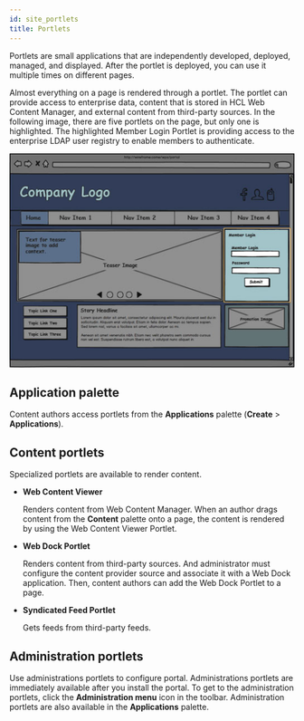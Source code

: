 ```yaml
---
id: site_portlets
title: Portlets
---
```


Portlets are small applications that are independently developed, deployed, managed, and displayed. After the portlet is deployed, you can use it multiple times on different pages.

Almost everything on a page is rendered through a portlet. The portlet can provide access to enterprise data, content that is stored in HCL Web Content Manager, and external content from third-party sources. In the following image, there are five portlets on the page, but only one is highlighted. The highlighted Member Login Portlet is providing access to the enterprise LDAP user registry to enable members to authenticate.

![Wireframe with one portlet highlighted. There are five portlets on the page.](../../../images/wireframe_portlet.jpg)

## Application palette

Content authors access portlets from the **Applications** palette \(**Create** \> **Applications**\).

## Content portlets

Specialized portlets are available to render content.

-   **Web Content Viewer**

    Renders content from Web Content Manager. When an author drags content from the **Content** palette onto a page, the content is rendered by using the Web Content Viewer Portlet.

-   **Web Dock Portlet**

    Renders content from third-party sources. And administrator must configure the content provider source and associate it with a Web Dock application. Then, content authors can add the Web Dock Portlet to a page.

-   **Syndicated Feed Portlet**

    Gets feeds from third-party feeds.


## Administration portlets

Use administrations portlets to configure portal. Administrations portlets are immediately available after you install the portal. To get to the administration portlets, click the **Administration menu** icon in the toolbar. Administration portlets are also available in the **Applications** palette.

